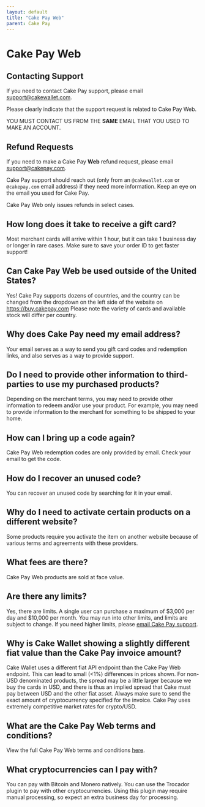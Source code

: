 ```yaml
---
layout: default
title: "Cake Pay Web"
parent: Cake Pay
---
```


# Cake Pay Web

## Contacting Support

If you need to contact Cake Pay support, please email [support@cakewallet.com](mailto:support@cakepay.com).

Please clearly indicate that the support request is related to Cake Pay Web.

YOU MUST CONTACT US FROM THE **SAME** EMAIL THAT YOU USED TO MAKE AN ACCOUNT.

## Refund Requests

If you need to make a Cake Pay **Web** refund request, please email [support@cakepay.com](mailto:support@cakepay.com).

Cake Pay support should reach out (only from an `@cakewallet.com` or `@cakepay.com` email address) if they need more information. Keep an eye on the email you used for Cake Pay.

Cake Pay Web only issues refunds in select cases.

## How long does it take to receive a gift card?

Most merchant cards will arrive within 1 hour, but it can take 1 business day or longer in rare cases. Make sure to save your order ID to get faster support!

## Can Cake Pay Web be used outside of the United States?

Yes! Cake Pay supports dozens of countries, and the country can be changed from the dropdown on the left side of the website on https://buy.cakepay.com
Please note the variety of cards and available stock will differ per country.

## Why does Cake Pay need my email address?

Your email serves as a way to send you gift card codes and redemption links, and also serves as a way to provide support.

## Do I need to provide other information to third-parties to use my purchased products?

Depending on the merchant terms, you may need to provide other information to redeem and/or use your product. For example, you may need to provide information to the merchant for something to be shipped to your home.

## How can I bring up a code again?

Cake Pay Web redemption codes are only provided by email. Check your email to get the code.

## How do I recover an unused code?

You can recover an unused code by searching for it in your email.

## Why do I need to activate certain products on a different website?

Some products require you activate the item on another website because of various terms and agreements with these providers.

## What fees are there?

Cake Pay Web products are sold at face value.

## Are there any limits?

Yes, there are limits. A single user can purchase a maximum of $3,000 per day and $10,000 per month. You may run into other limits, and limits are subject to change. If you need higher limits, please [email Cake Pay support](mailto:support@cakepay.com).

## Why is Cake Wallet showing a slightly different fiat value than the Cake Pay invoice amount?

Cake Wallet uses a different fiat API endpoint than the Cake Pay Web endpoint. This can lead to small (<1%) differences in prices shown. For non-USD denominated products, the spread may be a little larger because we buy the cards in USD, and there is thus an implied spread that Cake must pay between USD and the other fiat asset. Always make sure to send the exact amount of cryptocurrency specified for the invoice. Cake Pay uses extremely competitive market rates for crypto/USD.

## What are the Cake Pay Web terms and conditions?

View the full Cake Pay Web terms and conditions [here](https://cakepay.com/cakepay-web-terms.txt).

## What cryptocurrencies can I pay with?

You can pay with Bitcoin and Monero natively. You can use the Trocador plugin to pay with other cryptocurrencies. Using this plugin may require manual processing, so expect an extra business day for processing.
